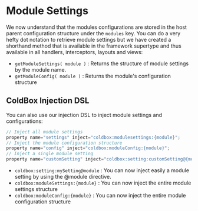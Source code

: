 # Module Settings

We now understand that the modules configurations are stored in the host parent configuration structure under the `modules` key. You can do a very hefty dot notation to retrieve module settings but we have created a shorthand method that is available in the framework supertype and thus available in all handlers,  interceptors, layouts and views:

* `getModuleSettings( module )` : Returns the structure of module settings by the module name.
* `getModuleConfig( module )` : Returns the module's configuration structure

## ColdBox Injection DSL

You can also use our injection DSL to inject module settings and configurations:

```js
// Inject all module settings
property name="settings" inject="coldbox:modulesettings:{module}";
// Inject the module configuration structure
property name="config" inject="coldbox:moduleConfig:{module}";
// Inject a single module setting
property name="customSetting" inject="coldbox:setting:customSetting@{module}";
```

* `coldbox:setting:mySetting@module` : You can now inject easily a module setting by using the @module directive.
* `coldbox:moduleSettings:{module}` : You can now inject the entire module settings structure
* `coldbox:moduleConfig:{module}` : You can now inject the entire module configuration structure 